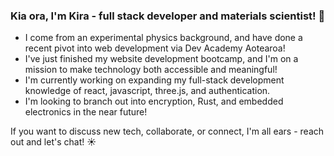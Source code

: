
### Kia ora, I'm Kira - full stack developer and materials scientist! 🌻

- I come from an experimental physics background, and have done a recent pivot into web development via Dev Academy Aotearoa!
- I've just finished my website development bootcamp, and I'm on a mission to make technology both accessible and meaningful!
- I'm currently working on expanding my full-stack development knowledge of react, javascript, three.js, and authentication.
- I'm looking to branch out into encryption, Rust, and embedded electronics in the near future!

If you want to discuss new tech, collaborate, or connect, I'm all ears - reach out and let's chat! ☀️
<!--
**kira-pitman/kira-pitman** is a ✨ _special_ ✨ repository because its `README.md` (this file) appears on your GitHub profile.

Here are some ideas to get you started:

- 🔭 I’m currently working on ...
- 🌱 I’m currently learning ...
- 👯 I’m looking to collaborate on ...
- 🤔 I’m looking for help with ...
- 💬 Ask me about ...
- 📫 How to reach me: ...
- 😄 Pronouns: ...
- ⚡ Fun fact: ...
-->
